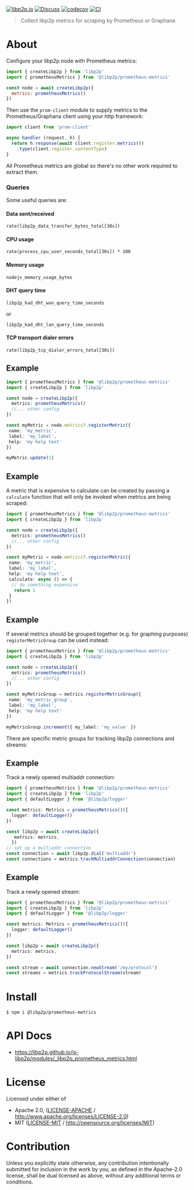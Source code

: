 [![libp2p.io](https://img.shields.io/badge/project-libp2p-yellow.svg?style=flat-square)](http://libp2p.io/)
[![Discuss](https://img.shields.io/discourse/https/discuss.libp2p.io/posts.svg?style=flat-square)](https://discuss.libp2p.io)
[![codecov](https://img.shields.io/codecov/c/github/libp2p/js-libp2p.svg?style=flat-square)](https://codecov.io/gh/libp2p/js-libp2p)
[![CI](https://img.shields.io/github/actions/workflow/status/libp2p/js-libp2p/main.yml?branch=main\&style=flat-square)](https://github.com/libp2p/js-libp2p/actions/workflows/main.yml?query=branch%3Amain)

> Collect libp2p metrics for scraping by Prometheus or Graphana

# About

Configure your libp2p node with Prometheus metrics:

```js
import { createLibp2p } from 'libp2p'
import { prometheusMetrics } from '@libp2p/prometheus-metrics'

const node = await createLibp2p({
  metrics: prometheusMetrics()
})
```

Then use the `prom-client` module to supply metrics to the Prometheus/Graphana client using your http framework:

```js
import client from 'prom-client'

async handler (request, h) {
  return h.response(await client.register.metrics())
    .type(client.register.contentType)
}
```

All Prometheus metrics are global so there's no other work required to extract them.

### Queries

Some useful queries are:

#### Data sent/received

```
rate(libp2p_data_transfer_bytes_total[30s])
```

#### CPU usage

```
rate(process_cpu_user_seconds_total[30s]) * 100
```

#### Memory usage

```
nodejs_memory_usage_bytes
```

#### DHT query time

```
libp2p_kad_dht_wan_query_time_seconds
```

or

```
libp2p_kad_dht_lan_query_time_seconds
```

#### TCP transport dialer errors

```
rate(libp2p_tcp_dialer_errors_total[30s])
```

## Example

```typescript
import { prometheusMetrics } from '@libp2p/prometheus-metrics'
import { createLibp2p } from 'libp2p'

const node = createLibp2p({
  metrics: prometheusMetrics()
  //... other config
})

const myMetric = node.metrics?.registerMetric({
 name: 'my_metric',
 label: 'my_label',
 help: 'my help text'
})

myMetric.update(1)
```

## Example

A metric that is expensive to calculate can be created by passing a `calculate` function that will only be invoked when metrics are being scraped:

```typescript
import { prometheusMetrics } from '@libp2p/prometheus-metrics'
import { createLibp2p } from 'libp2p'

const node = createLibp2p({
  metrics: prometheusMetrics()
  //... other config
})

const myMetric = node.metrics?.registerMetric({
 name: 'my_metric',
 label: 'my_label',
 help: 'my help text',
 calculate: async () => {
  // do something expensive
   return 1
 }
})
```

## Example

If several metrics should be grouped together (e.g. for graphing purposes) `registerMetricGroup` can be used instead:

```typescript
import { prometheusMetrics } from '@libp2p/prometheus-metrics'
import { createLibp2p } from 'libp2p'

const node = createLibp2p({
  metrics: prometheusMetrics()
  //... other config
})

const myMetricGroup = metrics.registerMetricGroup({
 name: 'my_metric_group',
 label: 'my_label',
 help: 'my help text'
})

myMetricGroup.increment({ my_label: 'my_value' })
```

There are specific metric groups for tracking libp2p connections and streams:

## Example

Track a newly opened multiaddr connection:

```typescript
import { prometheusMetrics } from '@libp2p/prometheus-metrics'
import { createLibp2p } from 'libp2p'
import { defaultLogger } from '@libp2p/logger'

const metrics: Metrics = prometheusMetrics()({
  logger: defaultLogger()
})

const libp2p = await createLibp2p({
   metrics: metrics,
  })
// set up a multiaddr connection
const connection = await libp2p.dial('multiaddr')
const connections = metrics.trackMultiaddrConnection(connection)
```

## Example

Track a newly opened stream:

```typescript
import { prometheusMetrics } from '@libp2p/prometheus-metrics'
import { createLibp2p } from 'libp2p'
import { defaultLogger } from '@libp2p/logger'

const metrics: Metrics = prometheusMetrics()({
  logger: defaultLogger()
})

const libp2p = await createLibp2p({
  metrics: metrics,
})

const stream = await connection.newStream('/my/protocol')
const streams = metrics.trackProtocolStream(stream)
```

# Install

```console
$ npm i @libp2p/prometheus-metrics
```

# API Docs

- <https://libp2p.github.io/js-libp2p/modules/_libp2p_prometheus_metrics.html>

# License

Licensed under either of

- Apache 2.0, ([LICENSE-APACHE](LICENSE-APACHE) / <http://www.apache.org/licenses/LICENSE-2.0>)
- MIT ([LICENSE-MIT](LICENSE-MIT) / <http://opensource.org/licenses/MIT>)

# Contribution

Unless you explicitly state otherwise, any contribution intentionally submitted for inclusion in the work by you, as defined in the Apache-2.0 license, shall be dual licensed as above, without any additional terms or conditions.
